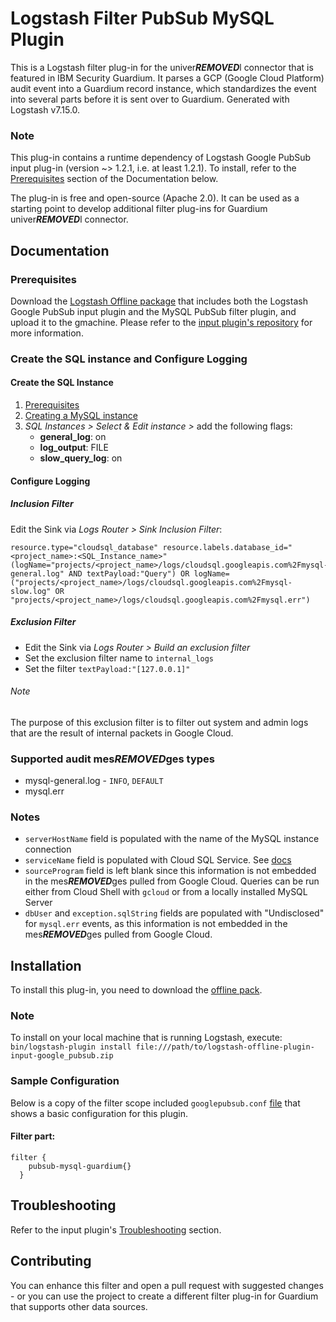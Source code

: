 # Logstash Filter PubSub MySQL Plugin

This is a Logstash filter plug-in for the univer***REMOVED***l connector that is featured in IBM Security Guardium. It parses a GCP (Google Cloud Platform) audit event into a Guardium record instance, which standardizes the event into several parts before it is sent over to Guardium.
Generated with Logstash v7.15.0.

### Note
This plug-in contains a runtime dependency of Logstash Google PubSub input plug-in (version ~> 1.2.1, i.e. at least 1.2.1). To install, refer to the [Prerequisites](#Prerequisites) section of the Documentation below.

The plug-in is free and open-source (Apache 2.0). It can be used as a starting point to develop additional filter plug-ins for Guardium univer***REMOVED***l connector.

## Documentation

### Prerequisites
Download the [Logstash Offline package](PubSubMySQLPackage/logstash-offline-plugins-filter-pubsub-mysql-guardium.zip) that includes both the Logstash Google PubSub input plugin and the MySQL PubSub filter plugin, and upload it to the gmachine.
Please refer to the [input plugin's repository](../../input-plugin/logstash-input-google-pubsub) for more information.

### Create the SQL instance and Configure Logging

#### Create the SQL Instance
1. [Prerequisites](https://cloud.google.com/sql/docs/mysql/create-instance#before_you_begin)
2. [Creating a MySQL instance](https://cloud.google.com/sql/docs/mysql/create-instance#create-2nd-gen)
3. *SQL Instances > Select & Edit instance >* add the following flags:
   - **general_log**: on 
   - **log_output**: FILE
   - **slow_query_log**: on
#### Configure Logging
##### Inclusion Filter
Edit the Sink via *Logs Router > Sink Inclusion Filter*:
 ```
resource.type="cloudsql_database" resource.labels.database_id="<project_name>:<SQL_Instance_name>" (logName="projects/<project_name>/logs/cloudsql.googleapis.com%2Fmysql-general.log" AND textPayload:"Query") OR logName=("projects/<project_name>/logs/cloudsql.googleapis.com%2Fmysql-slow.log" OR "projects/<project_name>/logs/cloudsql.googleapis.com%2Fmysql.err")
```
##### Exclusion Filter
   - Edit the Sink via *Logs Router > Build an exclusion filter*
   - Set the exclusion filter name to `internal_logs`
   - Set the filter
       `textPayload:"[127.0.0.1]"`
###### Note
The purpose of this exclusion filter is to filter out system and admin logs that are the result of internal packets in Google Cloud.
### Supported audit mes***REMOVED***ges types
* mysql-general.log - `INFO`, `DEFAULT`
* mysql.err

### Notes
- `serverHostName` field is populated with the name of the MySQL instance connection
- `serviceName` field is populated with Cloud SQL Service. See [docs](https://cloud.google.com/sql/docs/mysql)
- `sourceProgram` field is left blank since this information is not embedded in the mes***REMOVED***ges pulled from Google Cloud. Queries can be run either from Cloud Shell with `gcloud` or from a locally installed MySQL Server
- `dbUser` and `exception.sqlString` fields are populated with "Undisclosed" for `mysql.err` events, as this information is not embedded in the mes***REMOVED***ges pulled from Google Cloud.



## Installation
To install this plug-in, you need to download the [offline pack](https://github.ibm.com/Activity-Insights/univer***REMOVED***l-connectors/blob/master/filter-plugin/logstash-filter-pubsub-mysql-guardium/PubSubMySQLPackage/logstash-offline-plugins-filter-pubsub-mysql-guardium.zip).

### Note
To install on your local machine that is running Logstash, execute:
`bin/logstash-plugin install file:///path/to/logstash-offline-plugin-input-google_pubsub.zip
`

### Sample Configuration

Below is a copy of the filter scope included `googlepubsub.conf` [file](PubSubMySQLPackage/googlepubsub.conf) that shows a basic
configuration for this plugin.
#### Filter part:
```
filter {
	pubsub-mysql-guardium{}
  }
```

## Troubleshooting
Refer to the input plugin's [Troubleshooting](../../input-plugin/logstash-input-google-pubsub#troubleshooting) section.

## Contributing

You can enhance this filter and open a pull request with suggested changes - or you can use the project to create a different filter plug-in for Guardium that supports other data sources.
